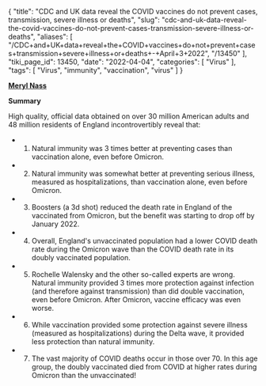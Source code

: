 {
    "title": "CDC and UK data reveal the COVID vaccines do not prevent cases, transmission, severe illness or deaths",
    "slug": "cdc-and-uk-data-reveal-the-covid-vaccines-do-not-prevent-cases-transmission-severe-illness-or-deaths",
    "aliases": [
        "/CDC+and+UK+data+reveal+the+COVID+vaccines+do+not+prevent+cases+transmission+severe+illness+or+deaths+-+April+3+2022",
        "/13450"
    ],
    "tiki_page_id": 13450,
    "date": "2022-04-04",
    "categories": [
        "Virus"
    ],
    "tags": [
        "Virus",
        "immunity",
        "vaccination",
        "virus"
    ]
}


**[Meryl Nass](https://merylnass.substack.com/p/its-official-cdc-and-uk-government?s=r)** 

 **Summary** 

High quality, official data obtained on over 30 million American adults and 48 million residents of England incontrovertibly reveal that:

* 1.  Natural immunity was 3 times better at preventing cases than vaccination alone, even before Omicron.

* 2.  Natural immunity was somewhat better at preventing serious illness, measured as hospitalizations, than vaccination alone, even before Omicron.

* 3.  Boosters (a 3d shot) reduced the death rate in England of the vaccinated from Omicron, but the benefit was starting to drop off by January 2022. 

* 4.  Overall, England's unvaccinated population had a lower COVID death rate during the Omicron wave than the COVID death rate in its doubly vaccinated population.

* 5.  Rochelle Walensky and the other so-called experts are wrong.  Natural immunity provided 3 times more protection against infection (and therefore against transmission) than did double vaccination, even before Omicron.  After Omicron, vaccine efficacy was even worse.

* 6.  While vaccination provided some protection against severe illness (measured as hospitalizations) during the Delta wave, it provided less protection than natural immunity.

* 7.  The vast majority of COVID deaths occur in those over 70.  In this age group, the doubly vaccinated died from COVID at higher rates during Omicron than the unvaccinated!